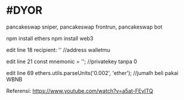 # #DYOR
pancakeswap sniper, pancakeswap frontrun, pancakeswap bot

npm install ethers
npm install web3

edit line 18 recipient: '' //address walletmu

edit line 21 const mnemonic = ''; //privatekey tanpa 0

edit line 69 ethers.utils.parseUnits('0.002', 'ether'); //jumalh beli pakai WBNB

Referensi: https://www.youtube.com/watch?v=a5at-FEyITQ
